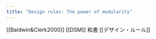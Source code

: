 ```yaml
---
title: "Design rules: The power of modularity"
---
```


[[Baldwin&Clerk2000]]
[[DSM]]
和書 [[デザイン・ルール]]
